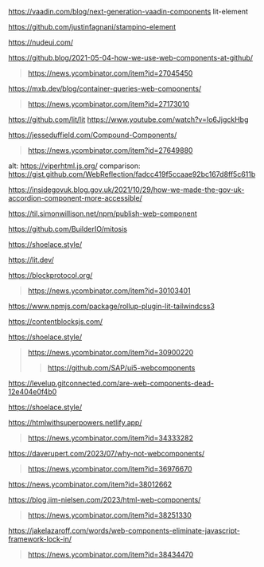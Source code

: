 https://vaadin.com/blog/next-generation-vaadin-components lit-element

https://github.com/justinfagnani/stampino-element

https://nudeui.com/

https://github.blog/2021-05-04-how-we-use-web-components-at-github/
> https://news.ycombinator.com/item?id=27045450

https://mxb.dev/blog/container-queries-web-components/
> https://news.ycombinator.com/item?id=27173010

https://github.com/lit/lit
https://www.youtube.com/watch?v=Io6JjgckHbg

https://jesseduffield.com/Compound-Components/
> https://news.ycombinator.com/item?id=27649880

alt: https://viperhtml.js.org/ comparison: https://gist.github.com/WebReflection/fadcc419f5ccaae92bc167d8ff5c611b

https://insidegovuk.blog.gov.uk/2021/10/29/how-we-made-the-gov-uk-accordion-component-more-accessible/

https://til.simonwillison.net/npm/publish-web-component

https://github.com/BuilderIO/mitosis

https://shoelace.style/

https://lit.dev/

https://blockprotocol.org/
> https://news.ycombinator.com/item?id=30103401

https://www.npmjs.com/package/rollup-plugin-lit-tailwindcss3

https://contentblocksjs.com/

https://shoelace.style/
> https://news.ycombinator.com/item?id=30900220
> > https://github.com/SAP/ui5-webcomponents

https://levelup.gitconnected.com/are-web-components-dead-12e404e0f4b0

https://shoelace.style/

https://htmlwithsuperpowers.netlify.app/
> https://news.ycombinator.com/item?id=34333282

https://daverupert.com/2023/07/why-not-webcomponents/
> https://news.ycombinator.com/item?id=36976670

https://news.ycombinator.com/item?id=38012662

https://blog.jim-nielsen.com/2023/html-web-components/
> https://news.ycombinator.com/item?id=38251330

https://jakelazaroff.com/words/web-components-eliminate-javascript-framework-lock-in/
> https://news.ycombinator.com/item?id=38434470
